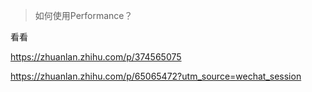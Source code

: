 > 如何使用Performance？

看看

https://zhuanlan.zhihu.com/p/374565075

https://zhuanlan.zhihu.com/p/65065472?utm_source=wechat_session